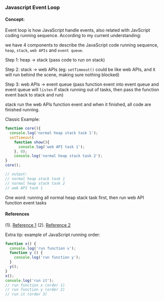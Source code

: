 ### Javascript Event Loop

#### Concept:

Event loop is how JavaScript handle events, also related with JavScript coding running sequence. According to my current understanding:

we have 4 components to describe the JavaScript code running sequence, `heap`, `stack`, `web APIs` and `event queue`.

Step 1: heap -> stack (pass code to run on stack)

Step 2: stack -> web APIs (eg: `setTimeout()` could be like web APIs, and it will run behind the scene, making sure nothing blocked)

Step 3: web APIs -> event queue (pass function event into event queue and event queue will `listen` if stack running out of tasks, then pass the function event back to stack and run)

stack run the web APIs function event and when it finished, all code are finished running.

Classic Example:

``` js
function core(){
  console.log('normal heap stack task 1');
  setTimeout(
    function show(){
      console.log('web API task 1');
    }, 0);
	console.log('normal heap stack task 2');
}
core();

// output:
// normal heap stack task 1
// normal heap stack task 2
// web API task 1
```

One word: running all normal heap stack task first, then run web API function event tasks



#### References

(1). <a href="https://www.youtube.com/watch?v=8aGhZQkoFbQ" target="_blank">Reference 1</a>
(2). <a href="https://www.youtube.com/watch?v=XzXIMZMN9k4" target="_blank">Reference 2</a>

Extra tip: example of JavaScript running order:

```js
function x() {
  console.log('run function x');
  function y () {
    console.log('run function y');
  }
  y();
}
x();
console.log('run it');
// run function x (order 1)
// run function y (order 2)
// run it (order 3)
```
